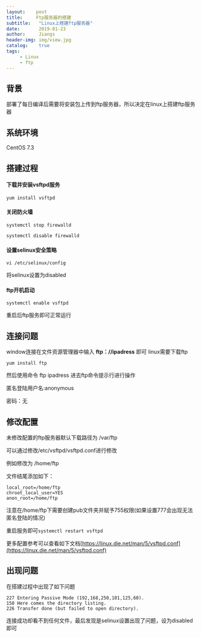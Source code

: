 ```yaml
---
layout:    post
title:     Ftp服务器的搭建
subtitle:   "Linux上搭建ftp服务器"
date:       2019-01-23
author:     Jiangs
header-img: img/view.jpg
catalog:    true
tags:
     - Linux
     - ftp
---
```


## 背景

部署了每日编译后需要将安装包上传到ftp服务器，所以决定在linux上搭建ftp服务器

## 系统环境

CentOS 7.3

## 搭建过程

#### 下载并安装vsftpd服务

`yum install vsftpd`

#### 关闭防火墙

`systemctl stop firewalld`

`systemctl disable firewalld`

#### 设置selinux安全策略

`vi /etc/selinux/config`

将selinux设置为disabled

#### ftp开机启动

`systemctl enable vsftpd`

重启后ftp服务即可正常运行


## 连接问题 

window连接在文件资源管理器中输入 **ftp：//ipadress** 即可
linux需要下载ftp 

`yum install ftp`

然后使用命令 ftp ipadress 进去ftp命令提示行进行操作

匿名登陆用户名:anonymous

密码：无

## 修改配置

未修改配置的ftp服务器默认下载路径为 /var/ftp

可以通过修改/etc/vsftpd/vsftpd.conf进行修改

例如修改为 /home/ftp

文件结尾添加如下：

    local_root=/home/ftp
    chroot_local_user=YES
    anon_root=/home/ftp

注意在/home/ftp下需要创建pub文件夹并赋予755权限(如果设置777会出现无法匿名登陆的情况)

重启服务即可`systemctl restart vsftpd`

更多配置参考可以查看如下文档[https://linux.die.net/man/5/vsftpd.conf](https://linux.die.net/man/5/vsftpd.conf)

## 出现问题

在搭建过程中出现了如下问题

    227 Entering Passive Mode (192,168,250,101,125,60).
    150 Here comes the directory listing.
    226 Transfer done (but failed to open directory).

连接成功却看不到任何文件，最后发现是selinux设置出现了问题，设为disabled即可

